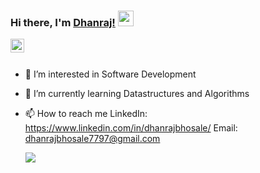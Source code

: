 ### Hi there, I'm [Dhanraj!](https://www.linkedin.com/in/dhanrajbhosale/) <img src="https://media.giphy.com/media/hvRJCLFzcasrR4ia7z/giphy.gif" width="25px">

<a href="https://www.linkedin.com/in/dhanrajbhosale/">
  <img align="left" alt="Dhanraj's LinkedIN" width="22px" src="https://raw.githubusercontent.com/peterthehan/peterthehan/master/assets/linkedin.svg" />
</a>
<br/><br>

- 👀 I’m interested in Software Development 
- 🌱 I’m currently learning Datastructures and Algorithms
- 📫 How to reach me LinkedIn: https://www.linkedin.com/in/dhanrajbhosale/ Email: dhanrajbhosale7797@gmail.com

  ![](https://komarev.com/ghpvc/?username=dhanrajbhosale&color=brightgreen&style=flat-square)

<!-- ### 📊 Github Stats
<a href='https://github.com/dhanrajbhosale/github-stats-transparent'>
  
  [![Dhanraj's GitHub stats](https://github-readme-stats.vercel.app/api?username=dhanrajbhosale&count_private=true)](https://github.com/dhanrajbhosale/github-readme-stats)
  <br>
  [![Top Langs](https://github-readme-stats.vercel.app/api/top-langs/?username=dhanrajbhosale&layout=compact)](https://github.com/dhanrajbhosale/github-readme-stats)

</a> -->
    
<!---
dhanrajbhosale/dhanrajbhosale is a ✨ special ✨ repository because its `README.md` (this file) appears on your GitHub profile.
You can click the Preview link to take a look at your changes.
--->
